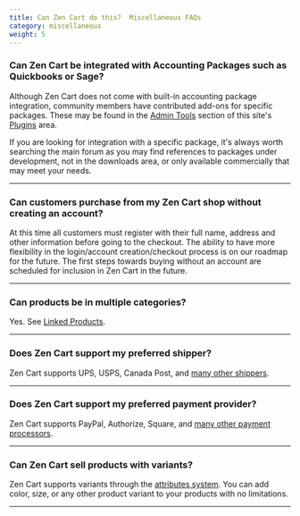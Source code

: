 ```yaml
---
title: Can Zen Cart do this?  Miscellaneous FAQs
category: miscellaneous
weight: 5 
---
```


### Can Zen Cart be integrated with Accounting Packages such as Quickbooks or Sage?
Although Zen Cart does not come with built-in accounting package integration, community members have contributed add-ons for specific packages. These may be found in the [Admin Tools](https://www.zen-cart.com/downloads.php?do=cat&id=1) section of this site's [Plugins](https://www.zen-cart.com/downloads.php) area.

If you are looking for integration with a specific package, it's always worth searching the main forum as you may find references to packages under development, not in the downloads area, or only available commercially that may meet your needs.

<hr />

### Can customers purchase from my Zen Cart shop without creating an account?

At this time all customers must register with their full name, address and other information before going to the checkout. The ability to have more flexibility in the login/account creation/checkout process is on our roadmap for the future. The first steps towards buying without an account are scheduled for inclusion in Zen Cart in the future.

<hr />

### Can products be in multiple categories? 

Yes.  See [Linked Products](/user/products/linked_product/).

<hr />

### Does Zen Cart support my preferred shipper? 
Zen Cart supports UPS, USPS, Canada Post, and [many other shippers](/user/modules/shipping/). 
<hr />

### Does Zen Cart support my preferred payment provider? 
Zen Cart supports PayPal, Authorize, Square, and [many other payment processors](/user/modules/payment/). 

<hr />

### Can Zen Cart sell products with variants? 
Zen Cart supports variants through the [attributes system](/user/products/attributes/).  You can add
color, size, or any other product variant to your products with no limitations.

<hr />



